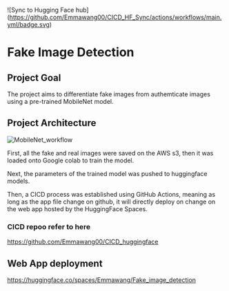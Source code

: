 ![Sync to Hugging Face hub]
(https://github.com/Emmawang00/CICD_HF_Sync/actions/workflows/main.yml/badge.svg)

# Fake Image Detection

## Project Goal

The project aims to differentiate fake images from authemticate images using a pre-trained MobileNet model.

## Project Architecture

![MobileNet_workflow](https://user-images.githubusercontent.com/112578755/234439386-16ba6af4-93d8-4c65-a6ac-239cbbbd5ce1.jpg)

First, all the fake and real images were saved on the AWS s3, then it was loaded onto Google colab to train the model.

Next, the parameters of the trained model was pushed to huggingface models.

Then, a CICD process was established using GitHub Actions, meaning as long as the app file change on github, it will directly deploy on change on the web app hosted by the HuggingFace Spaces.

### CICD repoo refer to here
https://github.com/Emmawang00/CICD_huggingface

## Web App deployment

https://huggingface.co/spaces/Emmawang/Fake_image_detection
